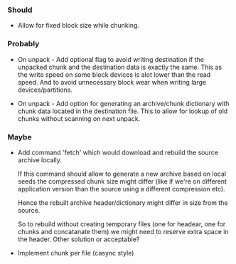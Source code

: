 ### Should

 * Allow for fixed block size while chunking.

### Probably

 * On unpack - Add optional flag to avoid writing destination if the unpacked chunk and the destination data is exactly the same. This as the write speed on some block devices is alot lower than the read speed. And to avoid unnecessary block wear when writing large devices/partitions.

 * On unpack - Add option for generating an archive/chunk dictionary with chunk data located in the destination file.
   This to allow for lookup of old chunks without scanning on next unpack.

### Maybe

 * Add command 'fetch' which would download and rebuild the source archive locally.

   If this command should allow to generate a new archive based on local seeds the compressed chunk size might differ (like if we're on different application version than the source using a different compression etc).

   Hence the rebuilt archive header/dictionary might differ in size from the source.

   So to rebuild without creating temporary files (one for headear, one for chunks and concatanate them) we might need to reserve extra space in the header. Other solution or acceptable?

 * Implement chunk per file (casync style)